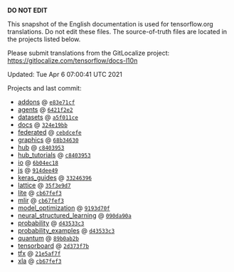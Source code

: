 __DO NOT EDIT__

This snapshot of the English documentation is used for tensorflow.org
translations. Do not edit these files. The source-of-truth files are located in
the projects listed below.

Please submit translations from the GitLocalize project: https://gitlocalize.com/tensorflow/docs-l10n

Updated: Tue Apr  6 07:00:41 UTC 2021

Projects and last commit:

- [addons](https://github.com/tensorflow/addons/tree/master/docs) @ <a href='https://github.com/tensorflow/addons/commit/e83e71cf07f65773d0f3ba02b6de66ec3b190db7'><code>e83e71cf</code></a>
- [agents](https://github.com/tensorflow/agents/tree/master/docs) @ <a href='https://github.com/tensorflow/agents/commit/6421f2e29effbf30b17e9bd0e7251b9e9c616766'><code>6421f2e2</code></a>
- [datasets](https://github.com/tensorflow/datasets/tree/master/docs) @ <a href='https://github.com/tensorflow/datasets/commit/a5f011cecb5b23101b5d03c28bd0d36a2cbd78e7'><code>a5f011ce</code></a>
- [docs](https://github.com/tensorflow/docs/tree/master/site/en) @ <a href='https://github.com/tensorflow/docs/commit/324e19bb357a8687b89b1c85cd95d3295a0b4e4d'><code>324e19bb</code></a>
- [federated](https://github.com/tensorflow/federated/tree/master/docs) @ <a href='https://github.com/tensorflow/federated/commit/cebdcefe90075f95778c773936ae026c35f1d2b2'><code>cebdcefe</code></a>
- [graphics](https://github.com/tensorflow/graphics/tree/master/tensorflow_graphics/g3doc) @ <a href='https://github.com/tensorflow/graphics/commit/68b3463028987252d8a2178dee877f2d16c959d9'><code>68b34630</code></a>
- [hub](https://github.com/tensorflow/hub/tree/master/docs) @ <a href='https://github.com/tensorflow/hub/commit/c8403953fdd429ea4c9ad1a96869eef4182a3b6f'><code>c8403953</code></a>
- [hub_tutorials](https://github.com/tensorflow/hub/tree/master/examples/colab) @ <a href='https://github.com/tensorflow/hub/commit/c8403953fdd429ea4c9ad1a96869eef4182a3b6f'><code>c8403953</code></a>
- [io](https://github.com/tensorflow/io/tree/master/docs) @ <a href='https://github.com/tensorflow/io/commit/6b04ec18b078eacccbdf6dbe1d020495d958fe10'><code>6b04ec18</code></a>
- [js](https://github.com/tensorflow/tfjs-website/tree/master/docs) @ <a href='https://github.com/tensorflow/tfjs-website/commit/914dee4982c9cf9d90e0eb7651f1de0281e58c54'><code>914dee49</code></a>
- [keras_guides](https://github.com/tensorflow/docs/tree/snapshot-keras/site/en/guide/keras) @ <a href='https://github.com/tensorflow/docs/commit/33246396fc61c9976117d516c058c92670713ffa'><code>33246396</code></a>
- [lattice](https://github.com/tensorflow/lattice/tree/master/docs) @ <a href='https://github.com/tensorflow/lattice/commit/35f3e9d7da7f90a700d7a903e1818e82965f245c'><code>35f3e9d7</code></a>
- [lite](https://github.com/tensorflow/tensorflow/tree/master/tensorflow/lite/g3doc) @ <a href='https://github.com/tensorflow/tensorflow/commit/cb67fef35567298b40ac166b0581cd8ad68e5a3a'><code>cb67fef3</code></a>
- [mlir](https://github.com/tensorflow/tensorflow/tree/master/tensorflow/compiler/mlir/g3doc) @ <a href='https://github.com/tensorflow/tensorflow/commit/cb67fef35567298b40ac166b0581cd8ad68e5a3a'><code>cb67fef3</code></a>
- [model_optimization](https://github.com/tensorflow/model-optimization/tree/master/tensorflow_model_optimization/g3doc) @ <a href='https://github.com/tensorflow/model-optimization/commit/9193d70f6e7c9f78f7c63336bd68620c4bc6c2ca'><code>9193d70f</code></a>
- [neural_structured_learning](https://github.com/tensorflow/neural-structured-learning/tree/master/g3doc) @ <a href='https://github.com/tensorflow/neural-structured-learning/commit/090da90a7dc4eb1e09be33584c4cf6ad5c455f9a'><code>090da90a</code></a>
- [probability](https://github.com/tensorflow/probability/tree/master/tensorflow_probability/g3doc) @ <a href='https://github.com/tensorflow/probability/commit/d43533c3ed6220cb335e5c600a135e3f114b83b6'><code>d43533c3</code></a>
- [probability_examples](https://github.com/tensorflow/probability/tree/master/tensorflow_probability/examples/jupyter_notebooks) @ <a href='https://github.com/tensorflow/probability/commit/d43533c3ed6220cb335e5c600a135e3f114b83b6'><code>d43533c3</code></a>
- [quantum](https://github.com/tensorflow/quantum/tree/master/docs) @ <a href='https://github.com/tensorflow/quantum/commit/89b0ab2b8fe2ff52588236326581236cc3750db0'><code>89b0ab2b</code></a>
- [tensorboard](https://github.com/tensorflow/tensorboard/tree/master/docs) @ <a href='https://github.com/tensorflow/tensorboard/commit/2d373f7b26244aaf2cb004ff6dc93175fa1e0f7f'><code>2d373f7b</code></a>
- [tfx](https://github.com/tensorflow/tfx/tree/master/docs) @ <a href='https://github.com/tensorflow/tfx/commit/21e5af7f9543e108328c1a83b9132acda4875d93'><code>21e5af7f</code></a>
- [xla](https://github.com/tensorflow/tensorflow/tree/master/tensorflow/compiler/xla/g3doc) @ <a href='https://github.com/tensorflow/tensorflow/commit/cb67fef35567298b40ac166b0581cd8ad68e5a3a'><code>cb67fef3</code></a>

